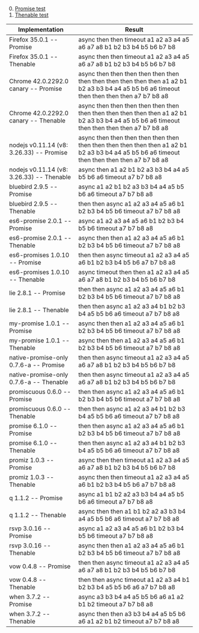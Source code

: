  0. [Promise test](https://github.com/hax/test-promises/blob/master/promises-spec-Promise.js)
 0. [Thenable test](https://github.com/hax/test-promises/blob/master/promises-spec-Thenable.js)

Implementation | Result
-------------- | ------
Firefox 35.0.1 -- Promise | async then then timeout a1 a2 a3 a4 a5 a6 a7 a8 b1 b2 b3 b4 b5 b6 b7 b8
Firefox 35.0.1 -- Thenable | async then then timeout a1 a2 a3 a4 a5 a6 a7 a8 b1 b2 b3 b4 b5 b6 b7 b8
Chrome 42.0.2292.0 canary -- Promise | async then then then then then then then then then then then then a1 a2 b1 b2 a3 b3 b4 a4 a5 b5 b6 a6 timeout then then then then a7 b7 b8 a8
Chrome 42.0.2292.0 canary -- Thenable | async then then then then then then then then then then then then a1 a2 b1 b2 a3 b3 b4 a4 a5 b5 b6 a6 timeout then then then then a7 b7 b8 a8
nodejs v0.11.14 (v8: 3.26.33) -- Promise | async then then then then then then then then then then then then a1 a2 b1 b2 a3 b3 b4 a4 a5 b5 b6 a6 timeout then then then then a7 b7 b8 a8
nodejs v0.11.14 (v8: 3.26.33) -- Thenable | async then a1 a2 b1 b2 a3 b3 b4 a4 a5 b5 b6 a6 timeout a7 b7 b8 a8
bluebird 2.9.5 -- Promise | async a1 a2 b1 b2 a3 b3 b4 a4 a5 b5 b6 a6 timeout a7 b7 b8 a8
bluebird 2.9.5 -- Thenable | then then async a1 a2 a3 a4 a5 a6 b1 b2 b3 b4 b5 b6 timeout a7 b7 b8 a8
es6-promise 2.0.1 -- Promise | async a1 a2 a3 a4 a5 a6 b1 b2 b3 b4 b5 b6 timeout a7 b7 b8 a8
es6-promise 2.0.1 -- Thenable | async then then a1 a2 a3 a4 a5 a6 b1 b2 b3 b4 b5 b6 timeout a7 b7 b8 a8
es6-promises 1.0.10 -- Promise | then then async timeout a1 a2 a3 a4 a5 a6 b1 b2 b3 b4 b5 b6 a7 b7 b8 a8 |
es6-promises 1.0.10 -- Thenable | async timeout then then a1 a2 a3 a4 a5 a6 a7 a8 b1 b2 b3 b4 b5 b6 b7 b8
lie 2.8.1 -- Promise | then then async a1 a2 a3 a4 a5 a6 b1 b2 b3 b4 b5 b6 timeout a7 b7 b8 a8 |
lie 2.8.1 -- Thenable | then then async a1 a2 a3 a4 b1 b2 b3 b4 a5 b5 b6 a6 timeout a7 b7 b8 a8
my-promise 1.0.1 -- Promise | async then then a1 a2 a3 a4 a5 a6 b1 b2 b3 b4 b5 b6 timeout a7 b7 b8 a8 |
my-promise 1.0.1 -- Thenable | async then then a1 a2 a3 a4 a5 a6 b1 b2 b3 b4 b5 b6 timeout a7 b7 b8 a8
native-promise-only 0.7.6-a -- Promise | then then async timeout a1 a2 a3 a4 a5 a6 a7 a8 b1 b2 b3 b4 b5 b6 b7 b8
native-promise-only 0.7.6-a -- Thenable | then then async timeout a1 a2 a3 a4 a5 a6 a7 a8 b1 b2 b3 b4 b5 b6 b7 b8
promiscuous 0.6.0 -- Promise | then then async a1 a2 a3 a4 a5 a6 b1 b2 b3 b4 b5 b6 timeout a7 b7 b8 a8 |
promiscuous 0.6.0 -- Thenable | then then async a1 a2 a3 a4 b1 b2 b3 b4 a5 b5 b6 a6 timeout a7 b7 b8 a8
promise 6.1.0 -- Promise | then then async a1 a2 a3 a4 a5 a6 b1 b2 b3 b4 b5 b6 timeout a7 b7 b8 a8
promise 6.1.0 -- Thenable | then then async a1 a2 a3 a4 b1 b2 b3 b4 a5 b5 b6 a6 timeout a7 b7 b8 a8
promiz 1.0.3 -- Promise | async then then timeout a1 a2 a3 a4 a5 a6 a7 a8 b1 b2 b3 b4 b5 b6 b7 b8
promiz 1.0.3 -- Thenable | async then then timeout a1 a2 a3 a4 a5 a6 b1 b2 b3 b4 b5 b6 a7 b7 b8 a8
q 1.1.2 -- Promise | async a1 b1 b2 a2 a3 b3 b4 a4 a5 b5 b6 a6 timeout a7 b7 b8 a8
q 1.1.2 -- Thenable | async then then a1 b1 b2 a2 a3 b3 b4 a4 a5 b5 b6 a6 timeout a7 b7 b8 a8
rsvp 3.0.16 -- Promise | async a1 a2 a3 a4 a5 a6 b1 b2 b3 b4 b5 b6 timeout a7 b7 b8 a8
rsvp 3.0.16 -- Thenable | async then then a1 a2 a3 a4 a5 a6 b1 b2 b3 b4 b5 b6 timeout a7 b7 b8 a8
vow 0.4.8 -- Promise | then then async timeout a1 a2 a3 a4 a5 a6 a7 a8 b1 b2 b3 b4 b5 b6 b7 b8
vow 0.4.8 -- Thenable | then then async timeout a1 a2 a3 a4 b1 b2 b3 b4 a5 b5 b6 a6 a7 b7 b8 a8
when 3.7.2 -- Promise | async a3 b3 b4 a4 a5 b5 b6 a6 a1 a2 b1 b2 timeout a7 b7 b8 a8
when 3.7.2 -- Thenable | async then then a3 b3 b4 a4 a5 b5 b6 a6 a1 a2 b1 b2 timeout a7 b7 b8 a8
